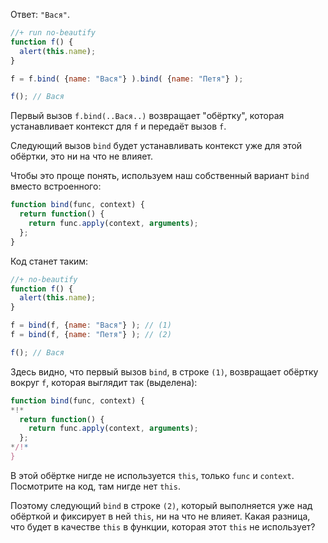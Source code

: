 Ответ: `"Вася"`.

```js
//+ run no-beautify
function f() {
  alert(this.name);
}

f = f.bind( {name: "Вася"} ).bind( {name: "Петя"} );

f(); // Вася
```

Первый вызов `f.bind(..Вася..)` возвращает "обёртку", которая устанавливает контекст для `f` и передаёт вызов `f`.

Следующий вызов `bind` будет устанавливать контекст уже для этой обёртки, это ни на что не влияет.  

Чтобы это проще понять, используем наш собственный вариант `bind` вместо встроенного:

```js
function bind(func, context) {
  return function() {
    return func.apply(context, arguments);
  };
}
```

Код станет таким:

```js
//+ no-beautify
function f() {
  alert(this.name);
}

f = bind(f, {name: "Вася"} ); // (1)
f = bind(f, {name: "Петя"} ); // (2)

f(); // Вася
```

Здесь видно, что первый вызов `bind`, в строке `(1)`, возвращает обёртку вокруг `f`, которая выглядит так (выделена):

```js
function bind(func, context) {
*!*
  return function() {
    return func.apply(context, arguments);
  };
*/!*
}
```

В этой обёртке нигде не используется `this`, только `func` и `context`. Посмотрите на код, там нигде нет `this`.

Поэтому следующий `bind` в строке `(2)`, который выполняется уже над обёрткой и фиксирует в ней `this`, ни на что не влияет. Какая разница, что будет в качестве `this` в функции, которая этот `this` не использует?
